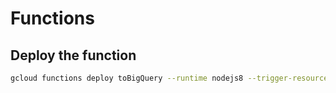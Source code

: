 # Functions

## Deploy the function

```sh
gcloud functions deploy toBigQuery --runtime nodejs8 --trigger-resource ivikramtiwari-e2e-ml-gcp-census --trigger-event google.storage.object.finalize
```
